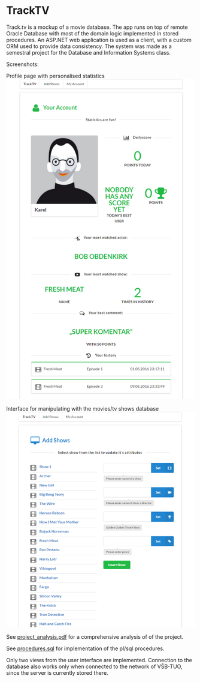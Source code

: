 # TrackTV
Track.tv is a mockup of a movie database. The app runs on top of remote Oracle Database with most of the domain logic implemented in stored procedures. An ASP.NET web application is used as a client, with a custom ORM used to provide data consistency. The system was made as a semestral project for the Database and Information Systems class.

Screenshots:

Profile page with personalised statistics
![Alt text](profile.png?raw=true "Profile page with personalised statistics")



Interface for manipulating with the movies/tv shows database
![Alt text](addshow.png?raw=true "Interface for manipulating with the movies/tv shows database")



See [project_analysis.pdf](project_analysis.pdf) for a comprehensive analysis of of the project.

See [procedures.sql](procedures.sql) for implementation of the pl/sql procedures.

Only two views from the user interface are implemented. Connection to the database also works only when connected to the network of VŠB-TUO, since the server is currently stored there.
